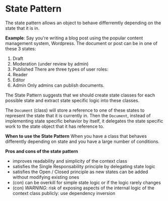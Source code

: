 # State Pattern
The state pattern allows an object to behave differremtly depending on the state that it is in.

**Example**: Say you're writing a blog post using the popular content management system, Wordpress. The document or post can be in one of these 3 states:
1. Draft
2. Moderation (under review by admin)
3. Published
There are three types of user roles:
1. Reader
2. Editor
3. Admin
Only admins can publish documents.

The State Pattern suggests that we should create state classes for each possible state and extract state specific logic into these classes.

The `Document` (class) will store a reference to one of these states to represent the state that it is currently in. Then the `Document`, instead of implementing state specific behavior by itself, it delegates the state specific work to the state object that it has reference to.

**When to use the State Pattern**
When you have a class that behaves differently depending on state and you have a large number of conditions.

**Pros and cons of the state pattern**
- improves readability and simplicity of the context class
- satisfies the Single Responsability principle by delegating state logic
- satisfies the Open / Closed principle as new states can be added without modifying existing ones
- (con) can be overkill for simple state logic or if the logic rarely changes
- (con) _WARNING_: risk of exposing aspects of the internal logic of the context class publicly: use dependency inversion